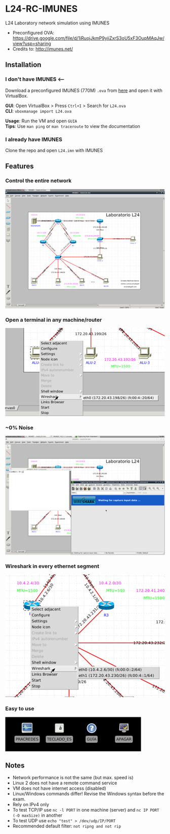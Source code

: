 # L24-RC-IMUNES   
L24 Laboratory network simulation using IMUNES

* Preconfigured OVA: https://drive.google.com/file/d/1iRuojJkmP9yiiZxrS3oU5xF3OupMAqJw/view?usp=sharing
* Credits to: http://imunes.net/

## Installation
### I don't have IMUNES <--
Download a preconfigured IMUNES (770M) `.ova` from [here](https://url.ecomaikgolf.com/L24-RC-IMUNES) and open it with VirtualBox.

**GUI**: Open VirtualBox > Press `Ctrl+I` > Search for `L24.ova`   
**CLI**: `vboxmanage import L24.ova`   
   
**Usage**: Run the VM and open `GUIA`    
**Tips**: Use `man ping` or `man traceroute` to view the documentation

### I already have IMUNES
Clone the repo and open `L24.imn` with IMUNES

## Features
### Control the entire network
![](1.png)
### Open a terminal in any machine/router
![](2.png)
### ~0% Noise
![](3.png)
### Wireshark in every ethernet segment
![](4.png)
### Easy to use
![](5.png)

## Notes
* Network performance is not the same (but max. speed is)
* Linux 2 does not have a remote command service
* VM does not have internet access (disabled)
* Linux/Windows commands differ! Revise the Windows syntax before the exam.
* Rely on IPv4 only
* To test TCP/IP use `nc -l PORT` in one machine (server) and `nc IP PORT (-O maxSize)` in another
* To test UDP use `echo "test" > /dev/udp/IP/PORT`
* Recommended default filter: `not ripng and not rip`
